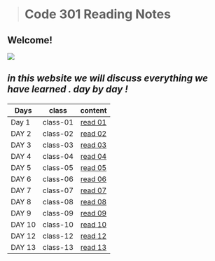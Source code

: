 ># Code 301 Reading Notes

## Welcome! 

![](https://howtostudyincollege.com/wp-content/uploads/2017/03/Take-Notes-Effectively.png)



   ## <p> *in this website we will discuss everything we have learned . day by day !*


   
| **Days**   | **class**| **content**  |  
|------------|----------|:-------------:|
|   Day 1    | class-01 |[ read 01 ](./class-01.md)| 
|   DAY 2    | class-02 |[ read 02](./class-02.md)| 
|   DAY 3    | class-03 |[ read 03](./class-03.md)|
|   DAY 4    | class-04 |[ read 04](./class-04.md)| 
|   DAY 5    | class-05 |[ read 05](./class-05.md)| 
|   DAY 6    | class-06 |[ read 06](./class-06.md)| 
|   DAY 7    | class-07 |[ read 07](./class-07.md)|
|   DAY 8    | class-08 |[ read 08](./class-08.md)| 
|   DAY 9    | class-09 |[ read 09](./class-09.md)|
|   DAY 10    | class-10 |[ read 10](./class-10.md)|
|   DAY 12    | class-12 |[ read 12](./class-12.md)|
|   DAY 13    | class-13 |[ read 13](./class-13.md)|

